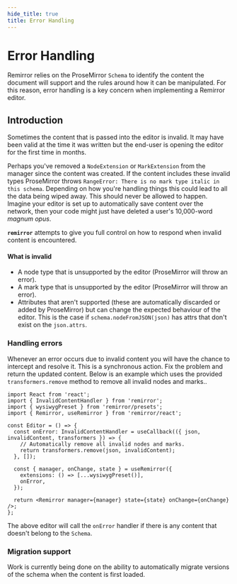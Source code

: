 ```yaml
---
hide_title: true
title: Error Handling
---
```


# Error Handling

Remirror relies on the ProseMirror `Schema` to identify the content the document will support and the rules around how it can be manipulated. For this reason, error handling is a key concern when implementing a Remirror editor.

## Introduction

Sometimes the content that is passed into the editor is invalid. It may have been valid at the time it was written but the end-user is opening the editor for the first time in months.

Perhaps you've removed a `NodeExtension` or `MarkExtension` from the manager since the content was created. If the content includes these invalid types ProseMirror throws `RangeError: There is no mark type italic in this schema`. Depending on how you're handling things this could lead to all the data being wiped away. This should never be allowed to happen. Imagine your editor is set up to automatically save content over the network, then your code might just have deleted a user's 10,000-word _magnum opus_.

**`remirror`** attempts to give you full control on how to respond when invalid content is encountered.

#### What is invalid

- A node type that is unsupported by the editor (ProseMirror will throw an error).
- A mark type that is unsupported by the editor (ProseMirror will throw an error).
- Attributes that aren't supported (these are automatically discarded or added by ProseMirror) but can change the expected behaviour of the editor. This is the case if `schema.nodeFromJSON(json)` has attrs that don't exist on the `json.attrs`.

### Handling errors

Whenever an error occurs due to invalid content you will have the chance to intercept and resolve it. This is a synchronous action. Fix the problem and return the updated content. Below is an example which uses the provided `transformers.remove` method to remove all invalid nodes and marks..

```tsx
import React from 'react';
import { InvalidContentHandler } from 'remirror';
import { wysiwygPreset } from 'remirror/presets';
import { Remirror, useRemirror } from 'remirror/react';

const Editor = () => {
  const onError: InvalidContentHandler = useCallback(({ json, invalidContent, transformers }) => {
    // Automatically remove all invalid nodes and marks.
    return transformers.remove(json, invalidContent);
  }, []);

  const { manager, onChange, state } = useRemirror({
    extensions: () => [...wysiwygPreset()],
    onError,
  });

  return <Remirror manager={manager} state={state} onChange={onChange} />;
};
```

The above editor will call the `onError` handler if there is any content that doesn't belong to the `Schema`.

### Migration support

Work is currently being done on the ability to automatically migrate versions of the schema when the content is first loaded.
